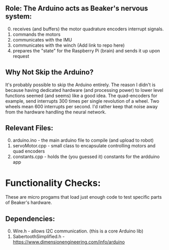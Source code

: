## Role: The Arduino acts as Beaker's nervous system:

0. receives (and buffers) the motor quadrature encoders interrupt signals.
0. commands the motors
0. communicates with the IMU
0. communicates with the winch (Add link to repo here)
0. prepares the "state" for the Raspberry Pi (brain) and sends it up upon  request

## Why Not Skip the Arduino?

It's probably possible to skip the Arduino entirely. The reason I didn't is because having
dedicated hardware (and processing power) to lower level functions seemed (and seems) like
a good idea. The quad-encoders for example, send interrupts 300 times per single
revolution of a wheel. Two wheels mean 600 interrupts per second. I'd rather keep that
noise away from the hardware handling the neural network.

## Relevant Files:

0. arduino.ino - the main arduino file to compile (and upload to robot)
0. servoMotor.cpp - small class to encapsulate controlling motors and quad encoders
0. constants.cpp - holds the (you guessed it) constants for the ardduino app

# Functionality Checks:

These are micro progams that load just enough code to test specific parts of
Beaker's hardware.

## Dependencies:

0. Wire.h - allows I2C communication. (this is a core Arduino lib)
0. SabertoothSimplified.h - https://www.dimensionengineering.com/info/arduino
